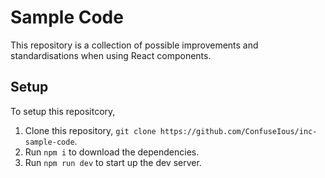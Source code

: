 # Sample Code
This repository is a collection of possible improvements and standardisations when using React components.

## Setup
To setup this repositcory,
1. Clone this repository, `git clone https://github.com/ConfuseIous/inc-sample-code`.
1. Run `npm i` to download the dependencies.
1. Run `npm run dev` to start up the dev server.
